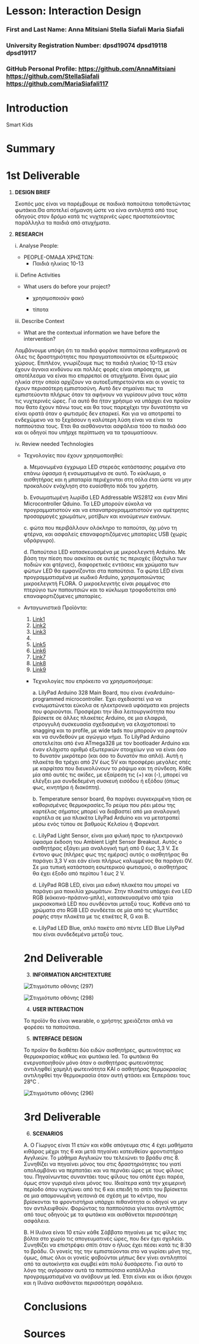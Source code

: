 
# Lesson: Interaction Design

### First and Last Name: Anna Mitsiani  Stella Siafali  Maria Siafali 
### University Registration Number: dpsd19074 dpsd19118 dpsd19117
### GitHub Personal Profile:  https://github.com/AnnaMitsiani https://github.com/StellaSiafali https://github.com/MariaSiafali117

# Introduction
  Smart Kids
# Summary
  
# 1st Deliverable

1. **DESIGN BRIEF**

   Σκοπός μας είναι να παρέμβουμε σε παιδικά παπούτσια τοποθετώντας φωτάκια.Θα αποτελεί σήμανση ώστε να είνα αντιληπτά από τους οδηγούς στον δρόμο κατά τις νυχτερινές ώρες προστατεύοντας παράλληλα τα παιδιά από ατυχήματα.
  

2. **RESEARCH**

   i.  Analyse People: 
   
      - PEOPLE-ΟΜΑΔΑ ΧΡΗΣΤΩΝ: 
         - Παιδιά ηλικίας 10-13

   
   ii.  Define Activities 
   
      - What users do before your project?
    
        - χρησιμοποιούν φακό
    
        - τίποτα
    
    
   iii.  Describe Context 
   
     - What are the contextual information we have before the intervention?
     
      Λαμβάνουμε υπόψη ότι τα παιδιά φοράνε παππούτσια καθημερινά σε όλες τις δραστηριότητες που πραγματοποιούνται σε εξωτερικούς χώρους. Επιπλέον, γνωρίζουμε πως τα 
      παιδιά ηλικίας 10-13 ετών έχουν άγνοια κινδύνου και πολλές φορές είναι απρόσεχτα, με αποτέλεσμα να είναι πιο επιρρεποί σε ατυχήματα. Είναι όμως μία ηλικία στην
      οποία  αρχίζουν να αυτοεξυπηρετούνται και οι γονείς τα έχουν περισσότερη εμπιστοσύνη. Αυτό δεν σημαίνει πως τα εμπιστεύοντα πλήρως όταν τα αφήνουν να γυρίσουν
      μόνα τους κάτα τις νυχτερινές ώρες. Για αυτό θα ήταν χρήσιμο να υπάρχει ένα προϊον που θατο έχουν πάνω τους και θα  τους παρεχέχει την δυνατότητα να
      είναι ορατά όταν ο φωτισμός δεν επαρκεί. Και για να αποτραπεί το ενδεχώμενο να το ξεχάσουν η καλύτερη
      λύση είναι να είναι τα παππούτσια τους. Έτσι θα αισθάνονται ασφάλεια τόσο τα παιδιά όσο και οι οδηγοί που υπήρχε περίπτωση να τα τραυματίσουν.
     
     
   iv.  Review needed Technologies  

     - Τεχνολογίες που έχουν χρησιμοποιηθεί: 
     
       a. Mεμονωμένα έγχρωμα LED στερεάς κατάστασης ραμμένα στο επάνω ύφασμα ή ενσωματωμένα σε αυτό. Το κύκλωμα, ο αισθητήρας και
        η μπαταρία περιέχονται στη σόλα έτσι ώστε να μην προκαλούν ενόχληση στο ευαίσθητο πόδι του χρήστη.
        
       b. Ενσωματωμένη λωρίδα LED Addressable WS2812 και έναν Mini Microcontroller Qduino. Τα LED μπορούν εύκολα να προγραμματιστούν και να επαναπρογραμματιστούν για
         αμέτρητες προσαρμογές χρωμάτων, μοτίβων και κινούμενων εικόνων.
         
       c. φώτα που περιβάλλουν ολόκληρο το παπούτσι, όχι μόνο τη φτέρνα, και ασφαλείς επαναφορτιζόμενες μπαταρίες USB (χωρίς υδράργυρο).
      
       d. Παπούτσια LED κατασκευασμένα με μικροελεγκτή Arduino. Με βάση την πίεση που ασκείται σε αυτές τις περιοχές (δάχτυλα των ποδιών και φτέρνες), διαφορετικές
         εντάσεις και χρώματα των φώτων LED θα εμφανίζονται στα παπούτσια. Tα φώτα LED είναι προγραμματισμένα με κωδικό Arduino, χρησιμοποιώντας μικροελεγκτή FLORA. Ο 
         μικροελεγκτής είναι ραμμένος στο πτερύγιο των παπουτσιών και το κύκλωμα τροφοδοτείται από επαναφορτιζόμενες μπαταρίες.

     - Ανταγωνιστικά Προϊόντα:
       <ol>
       <li><a href="https://learn.sparkfun.com/tutorials/diy-light-up-shoes/all ">Link1</a></li>
       <li><a href="https://learn.adafruit.com/firewalker-led-sneakers/overview">Link2</a></li>
       <li><a href="https://m.lightinthebox.com/narrow/light-up-shoes-kids-shoes3_37195?a=266513_a10991t0">Link3</a></li>
       <li><a href="https://www.amazon.com/Carters-Atlas-Sneaker-Multi-Toddler/dp/B08ZJSX8FF/ref=mp_s_a_1_6?keywords=light+up+shoes+for+kids&qid=1648746168&sr=8-6
">Link4</a></li>
      <li><a href="https://www.skechers.com/kids/boys/s-lights-thermo-flash/400106L.html">Link5</a></li>
      <li><a href="https://www.skechers.com/kids/boys/s-lights-skech-o-saurus-lights/400110L.html">Link6</a></li>
     <li><a href="https://www.skechers.com/kids/boys/s-lights-mega-surge/400130L.html">Link7</a></li>
     <li><a href="https://www.zappos.com/p/skechers-kids-lighted-light-storm-2-0-400150n-toddler-black-red/product/9616080/color/144">Link8</a></li>
     <li><a href="https://www.zappos.com/p/skechers-kids-sport-lighted-rainbow-racer-302300n-toddler-blue/product/9400417/color/158?zlfid=191&ref=pd_search_1_sp_1
">Link9</a></li>
    </ol>
 
 

   - Τεχνολογίες που επρόκειτο να χρησμοποιήσομε:
      
     a. LilyPad Arduino 328 Main Board, που είναι έναArduino-programmed microcontroller. Έχει σχεδιαστεί για να ενσωματώνεται εύκολα σε ηλεκτρονικά υφάσματα και
         projects που φοριούνται. Προσφέρει την ίδια λειτουργικότητα που βρίσκετε σε άλλες πλακέτες Arduino, σε μια ελαφριά, στρογγυλή συσκευασία σχεδιασμένη να
         ελαχιστοποιεί το snagging  και το profile, με wide tads που μπορούν να ραφτούν και να συνδεθούν με αγώγιμο νήμα. Το LilyPad Arduino αποτελείται από ένα
         ATmega328 με τον bootloader Arduino και έναν ελάχιστο αριθμό εξωτερικών στοιχείων για να είναι όσο το δυνατόν μικρότερο (και όσο το δυνατόν πιο απλό). Αυτή η
         πλακέτα θα τρέχει από 2V έως 5V και προσφέρει μεγάλες οπές με καρφίτσα που διευκολύνουν το ράψιμο και τη σύνδεση. Κάθε μία από αυτές τις ακίδες, με εξαίρεση
         τις (+) και (-), μπορεί να ελέγξει μια συνδεδεμένη συσκευή εισόδου ή εξόδου (όπως φως, κινητήρα ή διακόπτη).
      
     b. Temperature sensor board, θα παράγει συγκεκριμένη τάση σε καθορισμένες θερμοκρασίες.Το ρεύμα που ρέει μέσω της καρτέλας σήματος μπορεί να διαβαστεί από μια
         αναλογική καρτέλα σε μια πλακέτα LilyPad Arduino και να μετατραπεί μέσω ενός τύπου σε βαθμούς Κελσίου ή Φαρενάιτ.
      
     c. LilyPad Light Sensor, είναι μια φιλική προς το ηλεκτρονικό ύφασμα έκδοση του Ambient Light Sensor Breakout. Αυτός ο αισθητήρας εξάγει μια αναλογική τιμή από 0
         έως 3,3 V. Σε έντονο φως (πλήρες φως της ημέρας) αυτός ο αισθητήρας θα παράγει 3,3 V και εάν είναι πλήρως καλυμμένος θα παράγει 0V. Σε μια τυπική κατάσταση
         εσωτερικού φωτισμού, ο αισθητήρας θα έχει έξοδο από περίπου 1 έως 2 V.
         
     d. LilyPad RGB LED, είναι μια ειδική πλακέτα που μπορεί να παράγει μια ποικιλία χρωμάτων. Στην πλακέτα υπάρχει ένα LED RGB (κόκκινο-πράσινο-μπλε),
         κατασκευασμένο από τρία μικροσκοπικά LED που συνδέονται μεταξύ τους. Καθένα από τα χρώματα στο RGB LED συνδέεται σε μία από τις γλωττίδες ραφής στην πλακέτα
         με τις ετικέτες R, G και B.
         
     e. LilyPad LED Blue, απλό πακέτο από πέντε LED Blue LilyPad που είναι συνδεδεμένα μεταξύ τους.


# 2nd Deliverable

3. **INFORMATION ARCHITEXTURE**


![Στιγμιότυπο οθόνης (297)](https://user-images.githubusercontent.com/101007425/167315274-001b15c4-b1da-4a8d-9beb-fbd2bdee0565.png)


  ![Στιγμιότυπο οθόνης (298)](https://user-images.githubusercontent.com/101007425/167317085-8ecb6f93-f42a-413d-afe8-11e7d0114540.png)



4. **USER INTERACTION**

Το προϊόν θα είναι wearable, ο χρήστης χρειάζεται απλά να φορέσει τα παπούτσια.


5. **INTERFACE DESIGN** 

To προϊον θα διαθέτει δύο ειδών αισθητήρες, φωτεινότητας κα θερμοκρασίας κάθως και φωτάκια led. Τα φωτάκια θα ενεργοποιηθούν μόνο όταν ο αισθητήρας φωτεινότητας αντιληφθεί χαμηλή φωτεινότητα ΚΑΙ ο ασθητήρας θερμοκρασίας αντιληφθεί την θερμοκρασία όταν αυτή φτάσει και ξεπεράσει τους 28°C . 

![Στιγμιότυπο οθόνης (296)](https://user-images.githubusercontent.com/101007425/167315246-3546cb17-975e-4838-8e63-8ef578405c00.png)

# 3rd Deliverable 

6. **SCENARIOS**

A. Ο Γίωργος είναι 11 ετών και κάθε απόγευμα στις 4 έχει μαθήματα κιθάρας μέχρι της 6 και μετά πηγαίνει κατευθείαν φροντιστήριο Αγγλικών. Το μάθημα Αγγλικών του τελειώνει το βράδυ στις 8. Συνηθίζει να πηγαίνει μόνος του στις δραστηριότητες του γιατί απολαμβάνει να περπατάει και να περνάει ώρες με τους φίλους του. Πηγαίνωντας συναντάει τους φίλους του οπότε έχει παρέα, όμως στον γυρισμό είναι μόνος του. Ιδιαίτερα κατά την χειμερινή περίοδο όπου νυχτώνει από τις 6 και επειδή το σπίτι του βρίσκεται σε μια απομονωμένη γειτονιά σε σχέση με το κέντρο, που βρίσκονται τα φροντιστήρια υπάρχει πιθανότητα οι οδηγοί να μην τον αντιλειφθούν. Φορώντας τα παππούτσια  γίνεται αντιληπτός από τους οδηγούς με τα φωτάκια και αισθάνεται περισσότερη ασφάλεια.

Β. Η Ιλιάνα είναι 10 ετών κάθε Σάββατο πηγαίνει με τις φίλες της βόλτα στο χωρίο τις απογευματινές ώρες, που δεν έχει σχολείο. Συνηθίζει να επιστρέφει σπίτι όταν ο ήλιος έχει πέσει κατά τις 8:30 το βράδυ. Οι γονείς της την εμπιστεύονται στο να γυρίσει μόνη της, όμως, όπως όλοι οι γονείς φοβούνται μήπως δεν γίνει αντιληπτοί από τα αυτοκίνητα και συμβεί κάτι πολύ δυσάρεστο. Για αυτό το λόγο της αγόρασαν αυτά τα παππούτσια κατάλληλα προγραμματισμένα να ανάβουν με led. Έτσι είναι και οι ίδιοι ήσυχοι και η Ιλιάνα αισθάνεται περισσότερη ασφάλεια.

# Conclusions


# Sources
